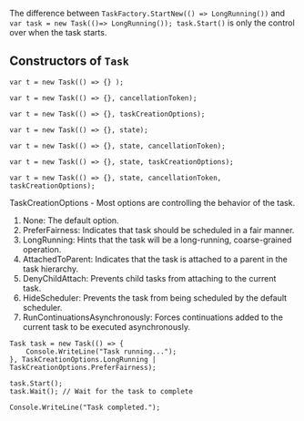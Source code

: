 The difference between `TaskFactory.StartNew(() => LongRunning())` and `var task = new Task(()=> LongRunning()); task.Start()` is only the control over when the task starts.

## Constructors of `Task`

`var t = new Task(() => {} );`

`var t = new Task(() => {}, cancellationToken);`

`var t = new Task(() => {}, taskCreationOptions);`

`var t = new Task(() => {}, state);`

`var t = new Task(() => {}, state, cancellationToken);`

`var t = new Task(() => {}, state, taskCreationOptions);`

`var t = new Task(() => {}, state, cancellationToken, taskCreationOptions);`

TaskCreationOptions  - Most options are controlling the behavior of the task.
  1. None: The default option.
  2. PreferFairness: Indicates that task should be scheduled in a fair manner.
  3. LongRunning: Hints that the task will be a long-running, coarse-grained operation.
  4. AttachedToParent: Indicates that the task is attached to a parent in the task hierarchy.
  5. DenyChildAttach: Prevents child tasks from attaching to the current task.
  6. HideScheduler: Prevents the task from being scheduled by the default scheduler.
  7. RunContinuationsAsynchronously: Forces continuations added to the current task to be executed asynchronously.

```
Task task = new Task(() => {
    Console.WriteLine("Task running...");
}, TaskCreationOptions.LongRunning | TaskCreationOptions.PreferFairness);

task.Start();
task.Wait(); // Wait for the task to complete

Console.WriteLine("Task completed.");
```
